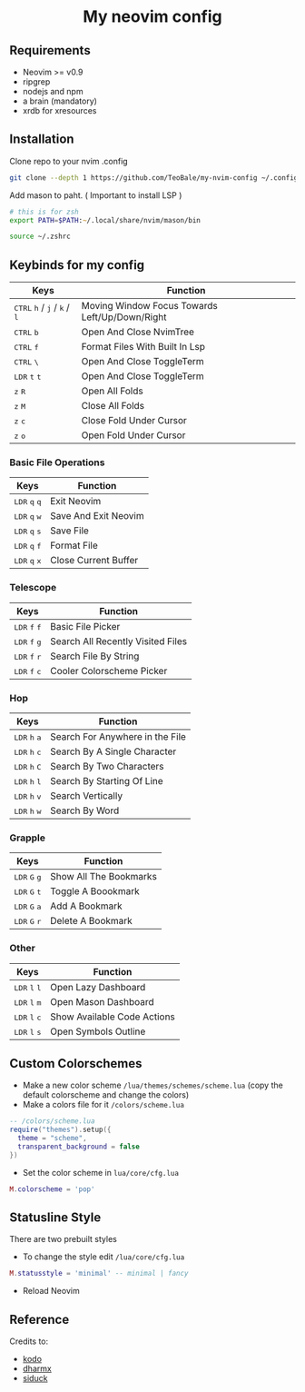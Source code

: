 <div align="center">
  <h1>My neovim config </h1>
</div>




## Requirements
+ Neovim >= v0.9
+ ripgrep
+ nodejs and npm
+ a brain (mandatory)
+ xrdb for xresources

## Installation
Clone repo to your nvim .config
```bash
git clone --depth 1 https://github.com/TeoBale/my-nvim-config ~/.config/nvim
```
Add mason to paht. ( Important to install LSP )

```zsh
# this is for zsh
export PATH=$PATH:~/.local/share/nvim/mason/bin
```
```zsh
source ~/.zshrc
```

## Keybinds for my config

| Keys        | Function          |
| ------------- |-------------|
| <kbd>CTRL</kbd> <kbd>h</kbd> / <kbd>j</kbd> / <kbd>k</kbd> / <kbd>l</kbd>  | Moving Window Focus Towards Left/Up/Down/Right |
| <kbd>CTRL</kbd> <kbd>b</kbd> | Open And Close NvimTree |
| <kbd>CTRL</kbd> <kbd>f</kbd> | Format Files With Built In Lsp |
| <kbd>CTRL</kbd> <kbd>\\</kbd> | Open And Close ToggleTerm |
| <kbd>LDR</kbd> <kbd>t</kbd> <kbd>t</kbd> | Open And Close ToggleTerm |
| <kbd>z</kbd> <kbd>R</kbd> | Open All Folds |
| <kbd>z</kbd> <kbd>M</kbd> | Close All Folds |
| <kbd>z</kbd> <kbd>c</kbd> | Close Fold Under Cursor |
| <kbd>z</kbd> <kbd>o</kbd> | Open Fold Under Cursor |


### Basic File Operations

| Keys        | Function          |
| ------------- |-------------|
| <kbd>LDR</kbd> <kbd>q</kbd> <kbd>q</kbd>  | Exit Neovim |
| <kbd>LDR</kbd> <kbd>q</kbd> <kbd>w</kbd> | Save And Exit Neovim |
| <kbd>LDR</kbd> <kbd>q</kbd> <kbd>s</kbd> | Save File |
| <kbd>LDR</kbd> <kbd>q</kbd> <kbd>f</kbd> | Format File |
| <kbd>LDR</kbd> <kbd>q</kbd> <kbd>x</kbd> | Close Current Buffer |

### Telescope

| Keys        | Function          |
| ------------- |-------------|
| <kbd>LDR</kbd> <kbd>f</kbd> <kbd>f</kbd>  | Basic File Picker |
| <kbd>LDR</kbd> <kbd>f</kbd> <kbd>g</kbd> | Search All Recently Visited Files |
| <kbd>LDR</kbd> <kbd>f</kbd> <kbd>r</kbd> | Search File By String |
| <kbd>LDR</kbd> <kbd>f</kbd> <kbd>c</kbd> | Cooler Colorscheme Picker |

### Hop

| Keys        | Function          |
| ------------- |-------------|
| <kbd>LDR</kbd> <kbd>h</kbd> <kbd>a</kbd>  | Search For Anywhere in the File |
| <kbd>LDR</kbd> <kbd>h</kbd> <kbd>c</kbd> | Search By A Single Character |
| <kbd>LDR</kbd> <kbd>h</kbd> <kbd>C</kbd> | Search By Two Characters |
| <kbd>LDR</kbd> <kbd>h</kbd> <kbd>l</kbd> | Search By Starting Of Line |
| <kbd>LDR</kbd> <kbd>h</kbd> <kbd>v</kbd> | Search Vertically |
| <kbd>LDR</kbd> <kbd>h</kbd> <kbd>w</kbd> | Search By Word |

### Grapple

| Keys        | Function          |
| ------------- |-------------|
| <kbd>LDR</kbd> <kbd>G</kbd> <kbd>g</kbd>  | Show All The Bookmarks |
| <kbd>LDR</kbd> <kbd>G</kbd> <kbd>t</kbd> | Toggle A Boookmark |
| <kbd>LDR</kbd> <kbd>G</kbd> <kbd>a</kbd> | Add A Bookmark |
| <kbd>LDR</kbd> <kbd>G</kbd> <kbd>r</kbd> | Delete A Bookmark |

### Other

| Keys        | Function          |
| ------------- |-------------|
| <kbd>LDR</kbd> <kbd>l</kbd> <kbd>l</kbd>  | Open Lazy Dashboard |
| <kbd>LDR</kbd> <kbd>l</kbd> <kbd>m</kbd> | Open Mason Dashboard |
| <kbd>LDR</kbd> <kbd>l</kbd> <kbd>c</kbd> | Show Available Code Actions |
| <kbd>LDR</kbd> <kbd>l</kbd> <kbd>s</kbd> | Open Symbols Outline |


## Custom Colorschemes

+ Make a new color scheme  `/lua/themes/schemes/scheme.lua` (copy the default colorscheme and change the colors) 
+ Make a colors file for it `/colors/scheme.lua`

```lua
-- /colors/scheme.lua
require("themes").setup({
  theme = "scheme",
  transparent_background = false
})
```

+ Set the color scheme in `lua/core/cfg.lua`

```lua
M.colorscheme = 'pop'
```
## Statusline Style
There are two prebuilt styles
+ To change the style edit `/lua/core/cfg.lua`

```lua
M.statusstyle = 'minimal' -- minimal | fancy
```
+ Reload Neovim



## Reference 
Credits to:
+ [kodo](https://github.com/chadcat7/kodo)
+ [dharmx](https://github.com/dharmx/nvim/)
+ [siduck](https://github.com/NvChad/NvChad)
